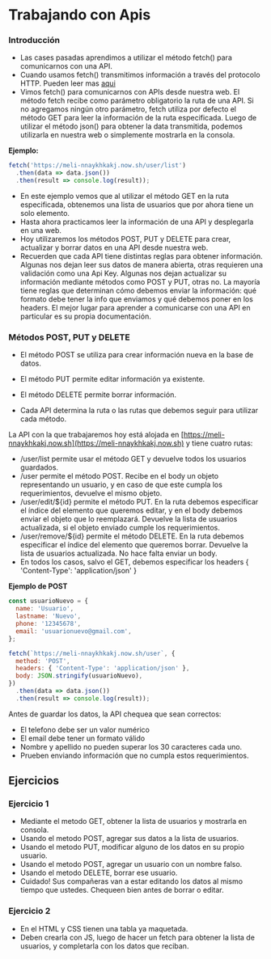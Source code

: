 # Trabajando con Apis

### Introducción
* Las cases pasadas aprendimos a utilizar el método fetch() para comunicarnos con una API. 
* Cuando usamos fetch() transmitimos información a través del protocolo HTTP. Pueden leer mas [aqui](https://github.com/Ada-IT/bootcamp-frontend/tree/master/00_internet-http)
* Vimos fetch() para comunicarnos con APIs desde nuestra web. El método fetch recibe como parámetro obligatorio la ruta de una API. Si no agregamos ningún otro parámetro, fetch utiliza por defecto el método GET para leer la información de la ruta especificada. Luego de utilizar el método json() para obtener la data transmitida, podemos utilizarla en nuestra web o simplemente mostrarla en la consola. 

**Ejemplo:**
```js
fetch('https://meli-nnaykhkakj.now.sh/user/list')
  .then(data => data.json())
  .then(result => console.log(result));
```

* En este ejemplo vemos que al utilizar el método GET en la ruta especificada, obtenemos una lista de usuarios que por ahora tiene un solo elemento. 
* Hasta ahora practicamos leer la información de una API y desplegarla en una web. 
* Hoy utilizaremos los métodos POST, PUT y DELETE para crear, actualizar y borrar datos en una API desde nuestra web. 
* Recuerden que cada API tiene distintas reglas para obtener información. Algunas nos dejan leer sus datos de manera abierta, otras requieren una validación como una Api Key. Algunas nos dejan actualizar su información mediante métodos como POST y PUT, otras no. La mayoría tiene reglas que determinan cómo debemos enviar la información: qué formato debe tener la info que enviamos y qué debemos poner en los headers. El mejor lugar para aprender a comunicarse con una API en particular es su propia documentación.   

### Métodos POST, PUT y DELETE

* El método POST se utiliza para crear información nueva en la base de datos. 
* El método PUT permite editar información ya existente. 
* El método DELETE permite borrar información. 

* Cada API determina la ruta o las rutas que debemos seguir para utilizar cada método. 

La API con la que trabajaremos hoy está alojada en [https://meli-nnaykhkakj.now.sh](https://meli-nnaykhkakj.now.sh) y tiene cuatro rutas:

* /user/list permite usar el método GET y devuelve todos los usuarios guardados. 
* /user permite el método POST. Recibe en el body un objeto representando un usuario, y en caso de que este cumpla los requerimientos, devuelve el mismo objeto. 
* /user/edit/${id} permite el método PUT. En la ruta debemos especificar el índice del elemento que queremos editar, y en el body debemos enviar el objeto que lo reemplazará. Devuelve la lista de usuarios actualizada, si el objeto enviado cumple los requerimientos. 
* /user/remove/${id} permite el método DELETE. En la ruta debemos especificar el índice del elemento que queremos borrar. Devuelve la lista de usuarios actualizada. No hace falta enviar un body. 
* En todos los casos, salvo el GET, debemos especificar los headers { 'Content-Type': 'application/json' }


**Ejemplo de POST**
```js
const usuarioNuevo = {
  name: 'Usuario',
  lastname: 'Nuevo',
  phone: '12345678',
  email: 'usuarionuevo@gmail.com',
};

fetch(`https://meli-nnaykhkakj.now.sh/user`, {
  method: 'POST',
  headers: { 'Content-Type': 'application/json' },
  body: JSON.stringify(usuarioNuevo),
})
  .then(data => data.json())
  .then(result => console.log(result));
```

Antes de guardar los datos, la API chequea que sean correctos:
* El telefono debe ser un valor numérico
* El email debe tener un formato válido
* Nombre y apellido no pueden superar los 30 caracteres cada uno. 
* Prueben enviando información que no cumpla estos requerimientos. 


## Ejercicios

### Ejercicio 1

* Mediante el metodo GET, obtener la lista de usuarios y mostrarla en consola. 
* Usando el metodo POST, agregar sus datos a la lista de usuarios. 
* Usando el metodo PUT, modificar alguno de los datos en su propio usuario. 
* Usando el metodo POST, agregar un usuario con un nombre falso. 
* Usando el metodo DELETE, borrar ese usuario. 
* Cuidado! Sus compañeras van a estar editando los datos al mismo tiempo que ustedes. Chequeen bien antes de borrar o editar. 


### Ejercicio 2

* En el HTML y CSS tienen una tabla ya maquetada. 
* Deben crearla con JS, luego de hacer un fetch para obtener la lista de usuarios, y completarla con los datos que reciban. 
